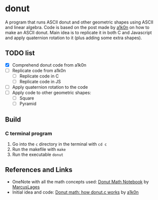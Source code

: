 # donut
A program that runs ASCII donut and other geometric shapes using ASCII and linear algebra.
Code is based on the post made by [a1k0n](https://www.a1k0n.net/2011/07/20/donut-math.html) on how to make an ASCII donut. Main idea is to replicate it in both C and Javascript and apply quaternion rotation to it (plus adding some extra shapes).

## TODO list
- [X] Comprehend donut code from a1k0n
- [ ] Replicate code from a1k0n
  - [ ] Replicate code in C
  - [ ] Replicate code in JS
- [ ] Apply quaternion rotation to the code
- [ ] Apply code to other geometric shapes:
  - [ ] Square
  - [ ] Pyramid

## Build
### C terminal program
1. Go into the `c` directory in the terminal with `cd c`
2. Run the makefile with `make`
3. Run the executable `donut`

## References and Links
- OneNote with all the math concepts used: [Donut Math Notebook](https://1drv.ms/o/c/8d41faf66157047f/EhQDVeGORbBKqGOD6cRC8scBiFTDcKaRes_5Q3RIGiz0ZA?e=fAhMGX) by [MarcusLages](https://github.com/MarcusLages)
- Initial idea and code: [Donut math: how donut.c works](https://www.a1k0n.net/2011/07/20/donut-math.html) by [a1k0n](https://github.com/a1k0n)
